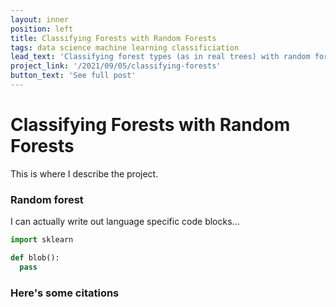 ```yaml
---
layout: inner
position: left
title: Classifying Forests with Random Forests
tags: data science machine learning classificiation
lead_text: 'Classifying forest types (as in real trees) with random forests (as in decision trees)'
project_link: '/2021/09/05/classifying-forests'
button_text: 'See full post'
---
```

# Classifying Forests with Random Forests
This is where I describe the project.

### Random forest
I can actually write out language specific code blocks...

```python
import sklearn
```

```python
def blob():
  pass
```

### Here's some citations
